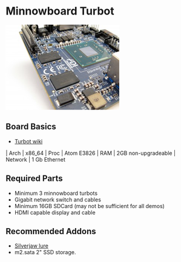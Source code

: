 # Minnowboard Turbot

![minnowboard](/logos/minnowboard-turbot.jpg)

## Board Basics

* [Turbot wiki](http://wiki.minnowboard.org/MinnowBoard_Turbot)

| Arch | x86_64
| Proc | Atom E3826
| RAM  | 2GB non-upgradeable
| Network | 1 Gb Ethernet

## Required Parts

* Minimum 3 minnowboard turbots
* Gigabit network switch and cables
* Minimum 16GB SDCard (may not be sufficient for all demos)
* HDMI capable display and cable


## Recommended Addons

* [Silverjaw lure](http://wiki.minnowboard.org/Lures#NEW_Silverjaw_Lure)
* m2.sata 2" SSD storage.


